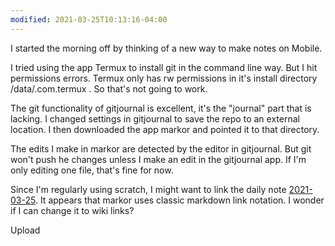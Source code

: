 ```yaml
---
modified: 2021-03-25T10:13:16-04:00
---
```


I started the morning off by thinking of a new way to make notes on Mobile.

I tried using the app Termux to install git in the command line way. But I hit permissions errors. Termux only has rw permissions in it's install directory /data/.com.termux . So that's not going to work.

The git functionality of gitjournal is excellent, it's the "journal" part that is lacking. I changed settings in gitjournal to save the repo to an external location. I then downloaded the app markor and pointed it to that directory.

The edits I make in markor are detected by the editor in gitjournal. But git won't push he changes unless I make an edit in the gitjournal app. If I'm only editing one file, that's fine for now.

 Since I'm regularly using scratch, I might want to link the daily note [2021-03-25](../journal/2021-03-25.md). It appears that markor uses classic markdown link notation. I wonder if I can change it to wiki links?

Upload